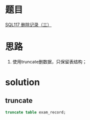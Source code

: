 # 题目

[SQL117 删除记录（三）](https://www.nowcoder.com/practice/3abefc6fc73e4f219dad0ab66e6b1e3f?tpId=240&tqId=2223563&ru=/exam/oj&qru=/ta/sql-advanced/question-ranking&sourceUrl=%2Fexam%2Foj%3Ftab%3DSQL%25E7%25AF%2587%26topicId%3D240)

# 思路
1. 使用truncate删数据，只保留表结构；

# solution

## truncate
```sql
truncate table exam_record;
```
